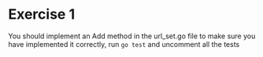 Exercise 1
==========

You should implement an Add method in the url_set.go file to make sure you have
implemented it correctly, run `go test` and uncomment all the tests
